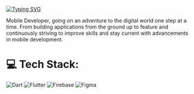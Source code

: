 [![Typing SVG](https://readme-typing-svg.demolab.com?font=Sixtyfour+Convergence&pause=1000&width=435&lines=Always+Learn+new+things)](https://git.io/typing-svg)

Mobile Developer, going on an adventure to the digital world one step at a time. From building applications from the ground up to feature and continuously striving to improve skills and stay current with advancements in mobile development.

# 💻 Tech Stack:
![Dart](https://img.shields.io/badge/dart-%230175C2.svg?style=for-the-badge&logo=dart&logoColor=white) ![Flutter](https://img.shields.io/badge/Flutter-%2302569B.svg?style=for-the-badge&logo=Flutter&logoColor=white) ![Firebase](https://img.shields.io/badge/firebase-a08021?style=for-the-badge&logo=firebase&logoColor=ffcd34) ![Figma](https://img.shields.io/badge/figma-%23F24E1E.svg?style=for-the-badge&logo=figma&logoColor=white)
